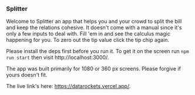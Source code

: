 ### Splitter

Welcome to Splitter an app that helps you and your crowd to split the bill and keep the relations cohesive. It doesn't come with a manual since it's only a few inputs to deal with. Fill 'em in and see the calculus magic happening for you. To zero out the tip value click the tip chip again.

Please install the deps first before you run it. To get it on the screen run `npm run start` then visit http://localhost:3000/.

The app was built primarily for 1080 or 360 px screens. Please forgive if yours doesn't fit.

The live link's here: https://datarockets.vercel.app/.
